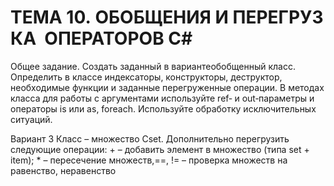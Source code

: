 # ТЕМА 10. ОБОБЩЕНИЯ И ПЕРЕГРУЗКА  ОПЕРАТОРОВ C#

Общее задание. Создать заданный в вариантеобобщенный класс. Определить в классе индексаторы, конструкторы, деструктор, необходимые функции и заданные перегруженные операции. В методах класса для работы с аргументами используйте ref‐ и out‐параметры и операторы is или as, foreach. Используйте обработку исключительных ситуаций.

Вариант 3 Класс – множество Сset. Дополнительно перегрузить следующие операции: + – добавить элемент в множество (типа set + item); * – пересечение множеств,==, != – проверка множеств на равенство, неравенство 